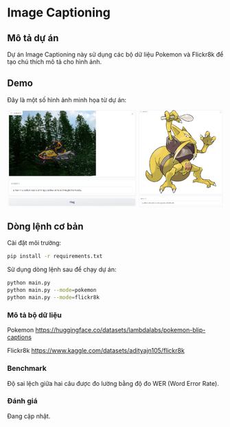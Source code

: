 # Image Captioning

## Mô tả dự án

Dự án Image Captioning này sử dụng các bộ dữ liệu Pokemon và Flickr8k để tạo chú thích mô tả cho hình ảnh.

## Demo

Đây là một số hình ảnh minh họa từ dự án:

<div align="center">
    <img src="demo/flickr8k-demo-3.png" width="60%"/>
    <img src="demo/pokemon-demo-4.png" width="39%"/>
</div>

## Dòng lệnh cơ bản

Cài đặt môi trường:

```bash
pip install -r requirements.txt
```

Sử dụng dòng lệnh sau để chạy dự án:

```bash
python main.py
python main.py --mode=pokemon
python main.py --mode=flickr8k
```

### Mô tả bộ dữ liệu

Pokemon
https://huggingface.co/datasets/lambdalabs/pokemon-blip-captions

Flickr8k
https://www.kaggle.com/datasets/adityajn105/flickr8k

### Benchmark

Độ sai lệch giữa hai câu được đo lường bằng độ đo WER (Word Error Rate).

### Đánh giá

Đang cập nhật.

